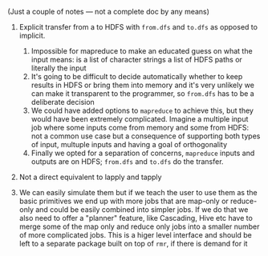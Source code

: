 (Just a couple of notes &mdash; not a complete doc by any means)

1. Explicit transfer from a to HDFS with `from.dfs` and `to.dfs` as opposed to implicit.
   1. Impossible for mapreduce to make an educated guess on what the input means: is a list of character strings a list of HDFS paths or literally the input
   1. It's going to be difficult to decide automatically whether to keep results in HDFS or bring them into memory and it's very unlikely we can make it transparent to the programmer, so `from.dfs` has to be a deliberate decision
   1. We could have added options to `mapreduce` to achieve this, but they would have been extremely complicated. Imagine a multiple input job where some inputs come from memory and some from HDFS: not a common use case but a consequence of supporting both types of input, multuple inputs and having a goal of orthogonality
   1. Finally we opted for a separation of concerns, `mapreduce` inputs and outputs are on HDFS; `from.dfs` and `to.dfs` do the transfer.
   
1. Not a direct equivalent to lapply and tapply
  1. We can easily simulate them but if we teach the user to use them as the basic primitives we end up with more jobs that are map-only or reduce-only and could be easily combined into simpler jobs. If we do that we also need to offer a "planner" feature, like Cascading, Hive etc have to merge some of the map only and reduce only jobs into a smaller number of more complicated jobs. This is a higer level interface and should be left to a separate package built on top of `rmr`, if there is demand for it

